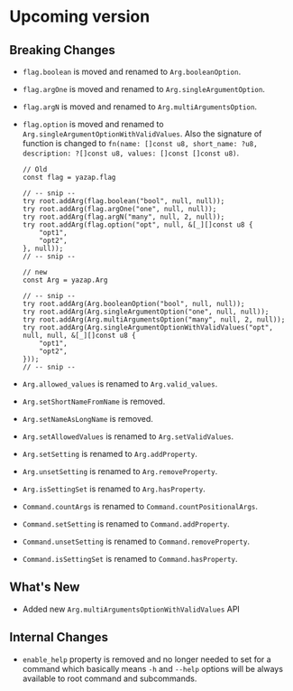 # Upcoming version
## Breaking Changes
- `flag.boolean` is moved and renamed to `Arg.booleanOption`.
- `flag.argOne` is moved and renamed to `Arg.singleArgumentOption`.
- `flag.argN` is moved and renamed to `Arg.multiArgumentsOption`.
- `flag.option` is moved and renamed to `Arg.singleArgumentOptionWithValidValues`. Also the signature of function is changed to `fn(name: []const u8, short_name: ?u8, description: ?[]const u8, values: []const []const u8)`.

    ```zig
    // Old
    const flag = yazap.flag

    // -- snip --
    try root.addArg(flag.boolean("bool", null, null));
    try root.addArg(flag.argOne("one", null, null));
    try root.addArg(flag.argN("many", null, 2, null));
    try root.addArg(flag.option("opt", null, &[_][]const u8 {
        "opt1",
        "opt2",
    }, null));
    // -- snip --
    ```

    ```zig
    // new
    const Arg = yazap.Arg

    // -- snip --
    try root.addArg(Arg.booleanOption("bool", null, null));
    try root.addArg(Arg.singleArgumentOption("one", null, null));
    try root.addArg(Arg.multiArgumentsOption("many", null, 2, null));
    try root.addArg(Arg.singleArgumentOptionWithValidValues("opt", null, null, &[_][]const u8 {
        "opt1",
        "opt2",
    }));
    // -- snip --
    ```
- `Arg.allowed_values` is renamed to `Arg.valid_values`.
- `Arg.setShortNameFromName` is removed.
- `Arg.setNameAsLongName` is removed.
- `Arg.setAllowedValues` is renamed to `Arg.setValidValues`.
- `Arg.setSetting` is renamed to `Arg.addProperty`.
- `Arg.unsetSetting` is renamed to `Arg.removeProperty`.
- `Arg.isSettingSet` is renamed to `Arg.hasProperty`.
- `Command.countArgs` is renamed to `Command.countPositionalArgs`.
- `Command.setSetting` is renamed to `Command.addProperty`.
- `Command.unsetSetting` is renamed to `Command.removeProperty`.
- `Command.isSettingSet` is renamed to `Command.hasProperty`.

## What's New
- Added new `Arg.multiArgumentsOptionWithValidValues` API

## Internal Changes
- `enable_help` property is removed and no longer needed to set for a command
which basically means `-h` and `--help` options will be always available to root command and subcommands.
